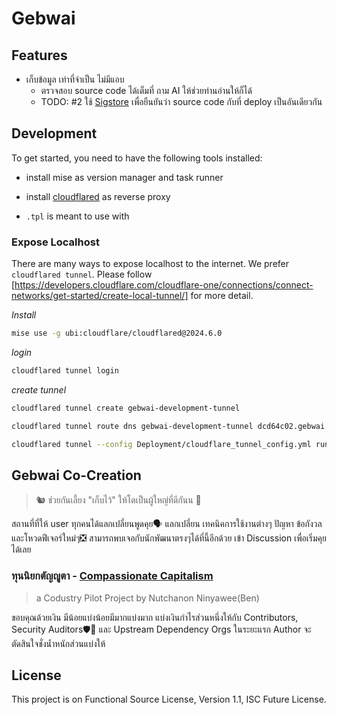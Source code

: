# Gebwai


## Features

- เก็บข้อมูล เท่าที่จำเป็น ไม่มีแอบ
    - ตรวจสอบ source code ได้เต็มที่ ถาม AI ให้ช่วยท่านอ่านให้ก็ได้ 
    - TODO: #2 ใช้ [Sigstore](https://www.sigstore.dev/) เพื่อยืนยันว่า source code กับที่ deploy เป็นอันเดียวกัน

## Development

To get started, you need to have the following tools installed:

- install mise as version manager and task runner
- install [cloudflared](https://github.com/cloudflare/cloudflared) as reverse proxy

- `.tpl` is meant to use with 

### Expose Localhost
There are many ways to expose localhost to the internet. We prefer `cloudflared tunnel`. Please follow [https://developers.cloudflare.com/cloudflare-one/connections/connect-networks/get-started/create-local-tunnel/] for more detail.

*Install*

```sh {"id":"01HZXBKK8AYBF7P6440EVFJMN7"}
mise use -g ubi:cloudflare/cloudflared@2024.6.0
```

*login*

```sh {"id":"01HZXBN8RDFK0T4TFJ3SZFEBJW"}
cloudflared tunnel login
```

*create tunnel*

```sh {"id":"01HZXBRRHN8XQ7YXW943W96A45"}
cloudflared tunnel create gebwai-development-tunnel
```

```sh {"id":"01HZY3T3ZJF2CR71WX5ASQB760"}
cloudflared tunnel route dns gebwai-development-tunnel dcd64c02.gebwai.com
```

```sh {"id":"01HZY3Z39PPTM3N0Q3NE49JXMV"}
cloudflared tunnel --config Deployment/cloudflare_tunnel_config.yml run gebwai-development-tunnel
```

## Gebwai Co-Creation
>  🐿 ช่วยกันเลี้ยง "เก็บไว้" ให้โตเป็นผู้ใหญ่ที่ดีกันน 🤗

สถานที่ที่ให้ user ทุกคนได้แลกเปลี่ยนพูดคุย🗣 แลกเปลี่ยน เทคนิคการใช้งานต่างๆ ปัญหา ข้อกังวล และโหวดฟีเจอร์ใหม่ๆ❎ สามารถพบเจอกับนักพัฒนาตรงๆได้ที่นี้อีกด้วย เข้า Discussion เพื่อเริ่มคุยได้เลย

### ทุนนิยกตัญญูตา - [Compassionate Capitalism](https://www.perplexity.ai/search/could-you-advice-tjFxIvpvS8GAJSPaiihBvg)
> a Codustry Pilot Project by Nutchanon Ninyawee(Ben)

ขอบคุณด้วยเงิน มีน้อยแบ่งน้อยมีมากแบ่งมาก แบ่งเงินกำไรส่วนหนึ่งให้กับ Contributors, Security Auditors🛡🔐 และ Upstream Dependency Orgs ในระยะแรก Author จะตัดสินใจชั่งน้ำหนักส่วนแบ่งให้



## License

This project is on Functional Source License, Version 1.1, ISC Future License.


